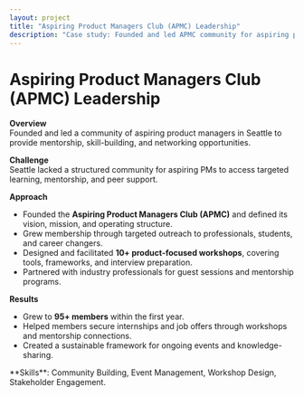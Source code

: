```yaml
---
layout: project
title: "Aspiring Product Managers Club (APMC) Leadership"
description: "Case study: Founded and led APMC community for aspiring product managers with workshops and mentorship programs."
---
```


# Aspiring Product Managers Club (APMC) Leadership

**Overview**  
Founded and led a community of aspiring product managers in Seattle to provide mentorship, skill-building, and networking opportunities.

**Challenge**  
Seattle lacked a structured community for aspiring PMs to access targeted learning, mentorship, and peer support.

**Approach**  
- Founded the **Aspiring Product Managers Club (APMC)** and defined its vision, mission, and operating structure.  
- Grew membership through targeted outreach to professionals, students, and career changers.  
- Designed and facilitated **10+ product-focused workshops**, covering tools, frameworks, and interview preparation.  
- Partnered with industry professionals for guest sessions and mentorship programs.

**Results**  
- Grew to **95+ members** within the first year.  
- Helped members secure internships and job offers through workshops and mentorship connections.  
- Created a sustainable framework for ongoing events and knowledge-sharing.

<div class="skills">
**Skills**: Community Building, Event Management, Workshop Design, Stakeholder Engagement.
</div>
